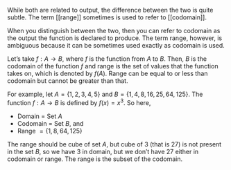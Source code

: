 While both are related to output, the difference between the two is quite subtle. The term [[range]] sometimes is used to refer to [[codomain]]. 

When you distinguish between the two, then you can refer to codomain as the output the function is declared to produce.
The term range, however, is ambiguous because it can be sometimes used exactly as codomain is used.

Let’s take $f: A \to B$, where $f$ is the function from $A$ to $B$. Then, $B$ is the codomain of the function $f$ and range is the set of values that the function takes on, which is denoted by $f(A)$. Range can be equal to or less than codomain but cannot be greater than that.

For example, let $A = \{1, 2, 3, 4, 5\}$ and $B = \{1, 4, 8, 16, 25, 64, 125\}$. The function $f: A \to B$ is defined by $f(x) = x^3$. So here,

- Domain $=$ Set $A$
- Codomain $=$ Set $B$, and
- Range $=\{1, 8, 64, 125\}$

The range should be cube of set $A$, but cube of 3 (that is 27) is not present in the set $B$, so we have 3 in domain, but we don’t have 27 either in codomain or range. The range is the subset of the codomain.